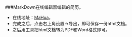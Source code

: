 ###MarkDown在线编辑器编辑的简历。
*	在线地址：[MaHua](http://mahua.jser.me)。
*	完成之后，点击右上角设置->导出，即可保存一份html文档。
*	之后用工具把html文档转为PDF和Word格式即可。